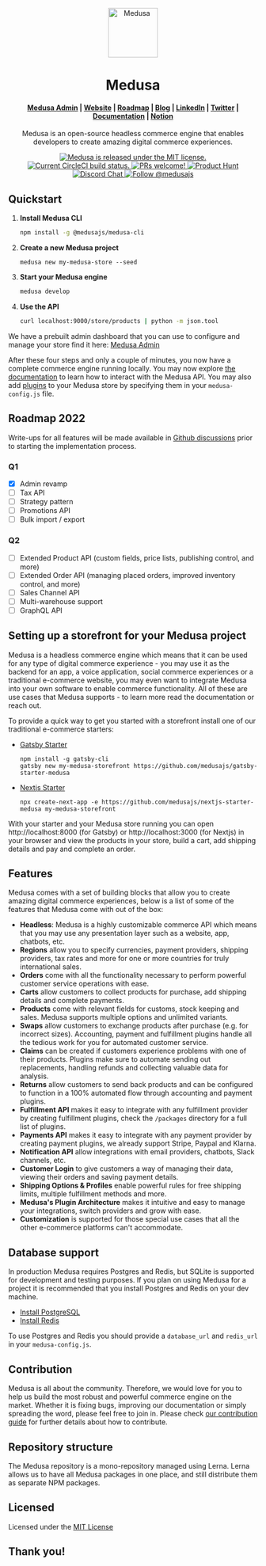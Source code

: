 <p align="center">
  <a href="https://www.medusajs.com">
    <img alt="Medusa" src="https://user-images.githubusercontent.com/7554214/153162406-bf8fd16f-aa98-4604-b87b-e13ab4baf604.png" width="100" />
  </a>
</p>
<h1 align="center">
  Medusa
</h1>

<h4 align="center">
  <a href="https://github.com/medusajs/admin">Medusa Admin</a> |
  <a href="https://www.medusajs.com">Website</a> |
  <a href="https://roadmap.medusa-commerce.com">Roadmap</a> |
  <a href="https://www.medusajs.com/blog">Blog</a> |
  <a href="https://www.linkedin.com/company/medusa-commerce">LinkedIn</a> |
  <a href="https://twitter.com/medusajs">Twitter</a> |
  <a href="https://docs.medusajs.com">Documentation</a> |
  <a href="https://medusajs.notion.site/medusajs/Medusa-Home-3485f8605d834a07949b17d1a9f7eafd">Notion</a>
</h4>

<p align="center">
Medusa is an open-source headless commerce engine that enables developers to create amazing digital commerce experiences.
</p>
<p align="center">
  <a href="https://github.com/medusajs/medusa/blob/master/LICENSE">
    <img src="https://img.shields.io/badge/license-MIT-blue.svg" alt="Medusa is released under the MIT license." />
  </a>
  <a href="https://circleci.com/gh/medusajs/medusa">
    <img src="https://circleci.com/gh/medusajs/medusa.svg?style=shield" alt="Current CircleCI build status." />
  </a>
  <a href="https://github.com/medusajs/medusa/blob/master/CONTRIBUTING.md">
    <img src="https://img.shields.io/badge/PRs-welcome-brightgreen.svg?style=flat" alt="PRs welcome!" />
  </a>
    <a href="https://www.producthunt.com/posts/medusa"><img src="https://img.shields.io/badge/Product%20Hunt-%231%20Product%20of%20the%20Day-%23DA552E" alt="Product Hunt"></a>
  <a href="https://discord.gg/xpCwq3Kfn8">
    <img src="https://img.shields.io/badge/chat-on%20discord-7289DA.svg" alt="Discord Chat" />
  </a>
  <a href="https://twitter.com/intent/follow?screen_name=medusajs">
    <img src="https://img.shields.io/twitter/follow/medusajs.svg?label=Follow%20@medusajs" alt="Follow @medusajs" />
  </a>
</p>

## Quickstart

1. **Install Medusa CLI**
   ```bash
   npm install -g @medusajs/medusa-cli
   ```
2. **Create a new Medusa project**
   ```
   medusa new my-medusa-store --seed
   ```
3. **Start your Medusa engine**
   ```bash
   medusa develop
   ```
4. **Use the API**
   ```bash
   curl localhost:9000/store/products | python -m json.tool
   ```

We have a prebuilt admin dashboard that you can use to configure and manage your store find it here: [Medusa Admin](https://github.com/medusajs/admin)

After these four steps and only a couple of minutes, you now have a complete commerce engine running locally. You may now explore [the documentation](https://docs.medusajs.com/api) to learn how to interact with the Medusa API. You may also add [plugins](https://github.com/medusajs/medusa/tree/master/packages) to your Medusa store by specifying them in your `medusa-config.js` file.

## Roadmap 2022

Write-ups for all features will be made available in [Github discussions](https://github.com/medusajs/medusa/discussions) prior to starting the implementation process.

### Q1
- [x] Admin revamp
- [ ] Tax API
- [ ] Strategy pattern
- [ ] Promotions API
- [ ] Bulk import / export

### Q2
- [ ] Extended Product API (custom fields, price lists, publishing control, and more)
- [ ] Extended Order API (managing placed orders, improved inventory control, and more)
- [ ] Sales Channel API
- [ ] Multi-warehouse support
- [ ] GraphQL API
  
## Setting up a storefront for your Medusa project

Medusa is a headless commerce engine which means that it can be used for any type of digital commerce experience - you may use it as the backend for an app, a voice application, social commerce experiences or a traditional e-commerce website, you may even want to integrate Medusa into your own software to enable commerce functionality. All of these are use cases that Medusa supports - to learn more read the documentation or reach out.

To provide a quick way to get you started with a storefront install one of our traditional e-commerce starters:

- [Gatsby Starter](https://github.com/medusajs/gatsby-starter-medusa)
  ```
  npm install -g gatsby-cli
  gatsby new my-medusa-storefront https://github.com/medusajs/gatsby-starter-medusa
  ```
- [Nextjs Starter](https://github.com/medusajs/nextjs-starter-medusa)
  ```
  npx create-next-app -e https://github.com/medusajs/nextjs-starter-medusa my-medusa-storefront
  ```

With your starter and your Medusa store running you can open http://localhost:8000 (for Gatsby) or http://localhost:3000 (for Nextjs) in your browser and view the products in your store, build a cart, add shipping details and pay and complete an order.

## Features

Medusa comes with a set of building blocks that allow you to create amazing digital commerce experiences, below is a list of some of the features that Medusa come with out of the box:

- **Headless**: Medusa is a highly customizable commerce API which means that you may use any presentation layer such as a website, app, chatbots, etc.
- **Regions** allow you to specify currencies, payment providers, shipping providers, tax rates and more for one or more countries for truly international sales.
- **Orders** come with all the functionality necessary to perform powerful customer service operations with ease.
- **Carts** allow customers to collect products for purchase, add shipping details and complete payments.
- **Products** come with relevant fields for customs, stock keeping and sales. Medusa supports multiple options and unlimited variants.
- **Swaps** allow customers to exchange products after purchase (e.g. for incorrect sizes). Accounting, payment and fulfillment plugins handle all the tedious work for you for automated customer service.
- **Claims** can be created if customers experience problems with one of their products. Plugins make sure to automate sending out replacements, handling refunds and collecting valuable data for analysis.
- **Returns** allow customers to send back products and can be configured to function in a 100% automated flow through accounting and payment plugins.
- **Fulfillment API** makes it easy to integrate with any fulfillment provider by creating fulfillment plugins, check the `/packages` directory for a full list of plugins.
- **Payments API** makes it easy to integrate with any payment provider by creating payment plugins, we already support Stripe, Paypal and Klarna.
- **Notification API** allow integrations with email providers, chatbots, Slack channels, etc.
- **Customer Login** to give customers a way of managing their data, viewing their orders and saving payment details.
- **Shipping Options & Profiles** enable powerful rules for free shipping limits, multiple fulfillment methods and more.
- **Medusa's Plugin Architecture** makes it intuitive and easy to manage your integrations, switch providers and grow with ease.
- **Customization** is supported for those special use cases that all the other e-commerce platforms can't accommodate.

## Database support

In production Medusa requires Postgres and Redis, but SQLite is supported for development and testing purposes. If you plan on using Medusa for a project it is recommended that you install Postgres and Redis on your dev machine.

- [Install PostgreSQL](https://www.postgresql.org/download/)
- [Install Redis](https://redis.io/download)

To use Postgres and Redis you should provide a `database_url` and `redis_url` in your `medusa-config.js`.

## Contribution

Medusa is all about the community. Therefore, we would love for you to help us build the most robust and powerful commerce engine on the market. Whether it is fixing bugs, improving our documentation or simply spreading the word, please feel free to join in. Please check [our contribution guide](https://github.com/medusajs/medusa/blob/master/CONTRIBUTING.md) for further details about how to contribute.

## Repository structure

The Medusa repository is a mono-repository managed using Lerna. Lerna allows us to have all Medusa packages in one place, and still distribute them as separate NPM packages.

## Licensed

Licensed under the [MIT License](https://github.com/medusajs/medusa/blob/master/LICENSE)

## Thank you!
